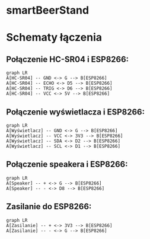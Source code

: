 # smartBeerStand

# Schematy łączenia

## Połączenie HC-SR04 i ESP8266:

```mermaid
graph LR
A[HC-SR04] -- GND <-> G --> B[ESP8266]
A[HC-SR04] -- ECHO <-> D5 --> B[ESP8266]
A[HC-SR04] -- TRIG <-> D6 --> B[ESP8266]
A[HC-SR04] -- VCC <-> 5V --> B[ESP8266]
```

## Połączenie wyświetlacza i ESP8266:
```mermaid
graph LR
A[Wyświetlacz] -- GND <-> G --> B[ESP8266]
A[Wyświetlacz] -- VCC <-> 3V3 --> B[ESP8266]
A[Wyświetlacz] -- SDA <-> D2 --> B[ESP8266]
A[Wyświetlacz] -- SCL <-> D1 --> B[ESP8266]
```

## Połączenie speakera i ESP8266:
```mermaid
graph LR
A[Speaker] -- + <-> G --> B[ESP8266]
A[Speaker] -- - <-> D8 --> B[ESP8266]
```

## Zasilanie do ESP8266:
```mermaid
graph LR
A[Zasilanie] -- + <-> 3V3 --> B[ESP8266]
A[Zasilanie] -- - <-> G --> B[ESP8266]
```
